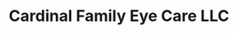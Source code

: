 ---
title: "Cardinal Family Eye Care LLC"
url: /chippewa-falls/cardinal-family-eye-care-llc/
shop: Optiker
---